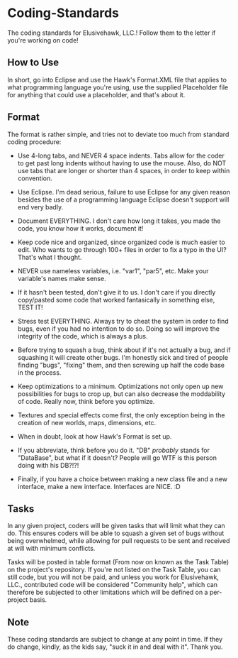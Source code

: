 # Coding-Standards

The coding standards for Elusivehawk, LLC.! Follow them to the letter if you're working on code!


## How to Use

In short, go into Eclipse and use the Hawk's Format.XML file that applies to what programming language you're using, use the supplied Placeholder file for anything that could use a placeholder, and that's about it.


## Format

The format is rather simple, and tries not to deviate too much from standard coding procedure:

* Use 4-long tabs, and NEVER 4 space indents. Tabs allow for the coder to get past long indents without having to use the mouse. Also, do NOT use tabs that are longer or shorter than 4 spaces, in order to keep within convention.

* Use Eclipse. I'm dead serious, failure to use Eclipse for any given reason besides the use of a programming language Eclipse doesn't support will end very badly.

* Document EVERYTHING. I don't care how long it takes, you made the code, you know how it works, document it!

* Keep code nice and organized, since organized code is much easier to edit. Who wants to go through 100+ files in order to fix a typo in the UI? That's what I thought.

* NEVER use nameless variables, i.e. "var1", "par5", etc. Make your variable's names make sense.

* If it hasn't been tested, don't give it to us. I don't care if you directly copy/pasted some code that worked fantasically in something else, TEST IT!

* Stress test EVERYTHING. Always try to cheat the system in order to find bugs, even if you had no intention to do so. Doing so will improve the integrity of the code, which is always a plus.

* Before trying to squash a bug, think about if it's not actually a bug, and if squashing it will create other bugs. I'm honestly sick and tired of people finding "bugs", "fixing" them, and then screwing up half the code base in the process.

* Keep optimizations to a minimum. Optimizations not only open up new possibilities for bugs to crop up, but can also decrease the moddability of code. Really now, think before you optimize.

* Textures and special effects come first, the only exception being in the creation of new worlds, maps, dimensions, etc.

* When in doubt, look at how Hawk's Format is set up.

* If you abbreviate, think before you do it. "DB" *probably* stands for "DataBase", but what if it doesn't? People will go WTF is this person doing with his DB?!?!

* Finally, if you have a choice between making a new class file and a new interface, make a new interface. Interfaces are NICE. :D


## Tasks

In any given project, coders will be given tasks that will limit what they can do. This ensures coders will be able to squash a given set of bugs without being overwhelmed, while allowing for pull requests to be sent and received at will with minimum conflicts.

Tasks will be posted in table format (From now on known as the Task Table) on the project's repository. If you're not listed on the Task Table, you can still code, but you will not be paid, and unless you work for Elusivehawk, LLC.,  contributed code will be considered "Community help", which can therefore be subjected to other limitations which will be defined on a per-project basis.


## Note

These coding standards are subject to change at any point in time. If they do change, kindly, as the kids say, "suck it in and deal with it". Thank you.
